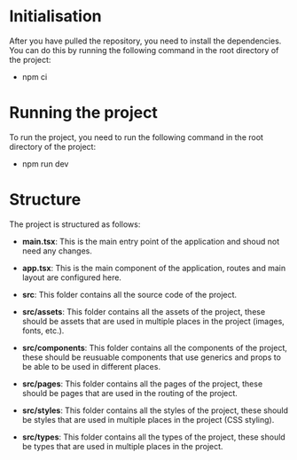 # Initialisation

After you have pulled the repository, you need to install the dependencies. You can do this by running the following command in the root directory of the project:

- npm ci

# Running the project

To run the project, you need to run the following command in the root directory of the project:

- npm run dev

# Structure

The project is structured as follows:

- **main.tsx**: This is the main entry point of the application and shoud not need any changes.
- **app.tsx**: This is the main component of the application, routes and main layout are configured here.

- **src**: This folder contains all the source code of the project.
- **src/assets**: This folder contains all the assets of the project, these should be assets that are used in multiple places in the project (images, fonts, etc.).
- **src/components**: This folder contains all the components of the project, these should be reusuable components that use generics and props to be able to be used in different places.
- **src/pages**: This folder contains all the pages of the project, these should be pages that are used in the routing of the project.
- **src/styles**: This folder contains all the styles of the project, these should be styles that are used in multiple places in the project (CSS styling).
- **src/types**: This folder contains all the types of the project, these should be types that are used in multiple places in the project.
